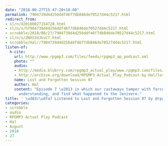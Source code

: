 ```yaml
---
date: "2018-08-27T15:47:20+10:00"
permalink: 7904739d4d256ddf46f7db846de70527d44c5217.html
redirect_from:
- sl/n/d20180827154720.html
- sl/n/s/h7904739d4d256ddf46f7db846de70527d44c5217.html
- scrobble/2018/08/27/7904739d4d256ddf46f7db846de70527d44c5217.html
- sl/n/s/ZNXS3dJkvC7.html
- scrobble/Hal//7904739d4d256ddf46f7db846de70527d44c5217.html
listen-of:
  h-cite:
    url: http://www.rpgmp3.com/files/feeds/rpgmp3_ap_podcast.xml
    photo: ""
    audio:
    - http://media.blubrry.com/rpgmp3_actual_play/www.rpgmp3.com/files/game_recordings/Sugar_Fuelled_Gamers/lost_and_forgotten_session_07.mp3
    - http://archive.org/download/RPGMP3_Actual_Play_Podcast-by-Hal/lost_and_forgotten_session_07.mp3
    name: Lost and Forgotten Session 07
    author: Hal
    content: "Episode 7 \u2013 in which our castaways tamper with forces beyond their
      understanding, and find what happened to the Jenivere."
title: ' \ud83c\udfa7 Listened to Lost and Forgotten Session 07 by @rpgmp3 From #RPGMP3ActualPlayPodcast'
categories:
- scrobble
- audio
- RPGMP3 Actual Play Podcast
- Hal
- August
- 2018
- 27
---
```

